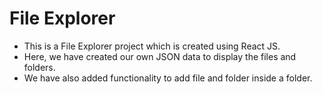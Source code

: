 # File Explorer

- This is a File Explorer project which is created using React JS.
- Here, we have created our own JSON data to display the files and folders.
- We have also added functionality to add file and folder inside a folder.